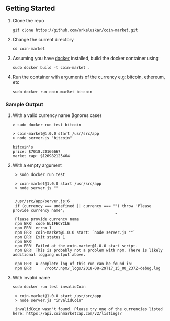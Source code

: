 ## Getting Started

1. Clone the repo
   ```
   git clone https://github.com/orkeluskar/coin-market.git
   ```
2. Change the current directory
   ```
   cd coin-market
   ```
3. Assuming you have [docker](https://www.docker.com/) installed, build the docker container using:
   ```
   sudo docker build -t coin-market .
   ```
4. Run the container with arguments of the currency e.g: bitcoin, ethereum, etc
   ```
   sudo docker run coin-market bitcoin
   ```


### Sample Output


1. With a valid currency name (Ignores case)
   ```
   > sudo docker run test bitcoin
   ```

   ```
   > coin-market@1.0.0 start /usr/src/app
   > node server.js "bitcoin"
   
   bitcoin's 
   price: $7018.20166667 
   market cap: $120982125464
   ```

2. With a empty argument
   ```
    > sudo docker run test
   ```

   ```
    > coin-market@1.0.0 start /usr/src/app
    > node server.js ""


    /usr/src/app/server.js:6
    if (currency === undefined || currency === "") throw 'Please provide currency name';
                                                ^
    Please provide currency name
    npm ERR! code ELIFECYCLE
    npm ERR! errno 1
    npm ERR! coin-market@1.0.0 start: `node server.js ""`
    npm ERR! Exit status 1
    npm ERR! 
    npm ERR! Failed at the coin-market@1.0.0 start script.
    npm ERR! This is probably not a problem with npm. There is likely additional logging output above.

    npm ERR! A complete log of this run can be found in:
    npm ERR!     /root/.npm/_logs/2018-08-29T17_15_00_237Z-debug.log

   ```

3. With invalid name

   ```
   sudo docker run test invalidCoin
   ```

   ```
    > coin-market@1.0.0 start /usr/src/app
    > node server.js "invalidCoin"

    invalidCoin wasn't found. Please try one of the currencies listed here: https://api.coinmarketcap.com/v2/listings/

   ```